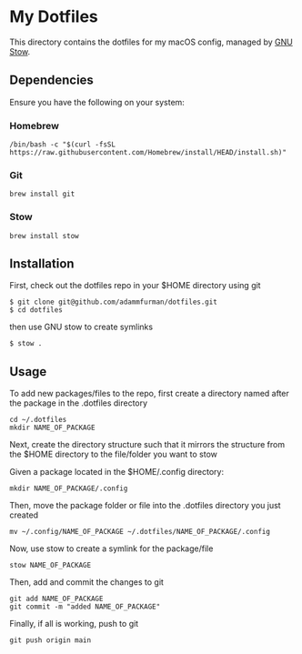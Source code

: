 # My Dotfiles

This directory contains the dotfiles for my macOS config, managed by [GNU Stow](https://www.gnu.org/software/stow/).

## Dependencies

Ensure you have the following on your system:

### Homebrew

```
/bin/bash -c "$(curl -fsSL https://raw.githubusercontent.com/Homebrew/install/HEAD/install.sh)"
```

### Git

```
brew install git
```

### Stow

```
brew install stow
```

## Installation

First, check out the dotfiles repo in your $HOME directory using git

```
$ git clone git@github.com/adammfurman/dotfiles.git
$ cd dotfiles
```

then use GNU stow to create symlinks

```
$ stow .
```

## Usage

To add new packages/files to the repo, first create a directory named after the package in the .dotfiles directory

```
cd ~/.dotfiles
mkdir NAME_OF_PACKAGE
```

Next, create the directory structure such that it mirrors the structure from the $HOME directory to the file/folder you want to stow

Given a package located in the $HOME/.config directory:

```
mkdir NAME_OF_PACKAGE/.config
```

Then, move the package folder or file into the .dotfiles directory you just created

```
mv ~/.config/NAME_OF_PACKAGE ~/.dotfiles/NAME_OF_PACKAGE/.config
```

Now, use stow to create a symlink for the package/file

```
stow NAME_OF_PACKAGE
```

Then, add and commit the changes to git

```
git add NAME_OF_PACKAGE
git commit -m "added NAME_OF_PACKAGE"
```

Finally, if all is working, push to git

```
git push origin main
```
